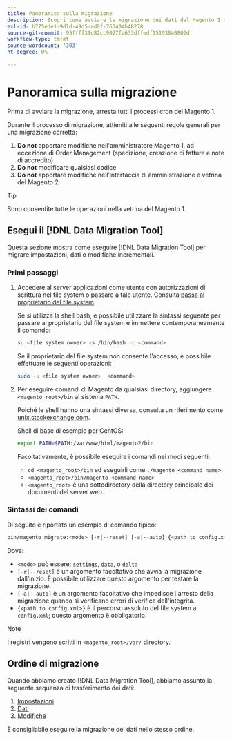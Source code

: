 ```yaml
---
title: Panoramica sulla migrazione
description: Scopri come avviare la migrazione dei dati dal Magento 1 al Magento 2 con [!DNL Data Migration Tool].
exl-id: b775ede1-9d1d-49d5-ad0f-763404b48278
source-git-commit: 95ffff39d82cc9027fa633dffedf15193040802d
workflow-type: tm+mt
source-wordcount: '303'
ht-degree: 0%

---
```


# Panoramica sulla migrazione

Prima di avviare la migrazione, arresta tutti i processi cron del Magento 1.

Durante il processo di migrazione, attieniti alle seguenti regole generali per una migrazione corretta:

1. **Do not** apportare modifiche nell&#39;amministratore Magento 1, ad eccezione di Order Management (spedizione, creazione di fatture e note di accredito)
1. **Do not** modificare qualsiasi codice
1. **Do not** apportare modifiche nell’interfaccia di amministrazione e vetrina del Magento 2

>[!TIP]
>
>Sono consentite tutte le operazioni nella vetrina del Magento 1.

## Esegui il [!DNL Data Migration Tool]

Questa sezione mostra come eseguire [!DNL Data Migration Tool] per migrare impostazioni, dati o modifiche incrementali.

### Primi passaggi

1. Accedere al server applicazioni come utente con autorizzazioni di scrittura nel file system o passare a tale utente. Consulta [passa al proprietario del file system](../../../installation/prerequisites/file-system/overview.md).

   Se si utilizza la shell bash, è possibile utilizzare la sintassi seguente per passare al proprietario del file system e immettere contemporaneamente il comando:

   ```bash
   su <file system owner> -s /bin/bash -c <command>
   ```

   Se il proprietario del file system non consente l&#39;accesso, è possibile effettuare le seguenti operazioni:

   ```bash
   sudo -u <file system owner>  <command>
   ```

1. Per eseguire comandi di Magento da qualsiasi directory, aggiungere `<magento_root>/bin` al sistema `PATH`.

   Poiché le shell hanno una sintassi diversa, consulta un riferimento come [unix.stackexchange.com](https://unix.stackexchange.com/questions/117467/how-to-permanently-set-environmental-variables).

   Shell di base di esempio per CentOS:

   ```bash
   export PATH=$PATH:/var/www/html/magento2/bin
   ```

   Facoltativamente, è possibile eseguire i comandi nei modi seguenti:

   - `cd <magento_root>/bin` ed eseguirli come `./magento <command name>`
   - `<magento_root>/bin/magento <command name>`
   - `<magento_root>` è una sottodirectory della directory principale dei documenti del server web.

### Sintassi dei comandi

Di seguito è riportato un esempio di comando tipico:

```bash
bin/magento migrate:<mode> [-r|--reset] [-a|--auto] {<path to config.xml>}
```

Dove:

- `<mode>` può essere: [`settings`](settings.md), [`data`](data.md), o [`delta`](delta.md)
- `[-r|--reset]` è un argomento facoltativo che avvia la migrazione dall’inizio. È possibile utilizzare questo argomento per testare la migrazione.
- `[-a|--auto]` è un argomento facoltativo che impedisce l&#39;arresto della migrazione quando si verificano errori di verifica dell&#39;integrità.
- `{<path to config.xml>}` è il percorso assoluto del file system a `config.xml`; questo argomento è obbligatorio.

>[!NOTE]
>
>I registri vengono scritti in `<magento_root>/var/` directory.


## Ordine di migrazione

Quando abbiamo creato [!DNL Data Migration Tool], abbiamo assunto la seguente sequenza di trasferimento dei dati:

1. [Impostazioni](settings.md)
1. [Dati](data.md)
1. [Modifiche](delta.md)

È consigliabile eseguire la migrazione dei dati nello stesso ordine.
